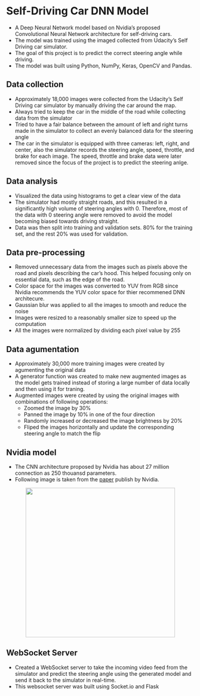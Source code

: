 # Self-Driving Car DNN Model
 - A Deep Neural Network model based on Nvidia’s proposed Convolutional Neural Network architecture for self-driving cars.
 - The model was trained using the imaged collected from Udacity’s Self Driving car simulator.
 - The goal of this project is to predict the correct steering angle while driving.
 - The model was built using Python, NumPy, Keras, OpenCV and Pandas.
 
## Data collection
 - Approximately 18,000 images were collected from the Udacity’s Self Driving car simulator by manually driving the car around the map.
 - Always tried to keep the car in the middle of the road while collecting data from the simulator
 - Tried to have a fair balance between the amount of left and right turns made in the simulator to collect an evenly balanced data for the steering angle
 - The car in the simulator is equipped with three cameras: left, right, and center, also the simulator records the steering angle, speed, throttle, and brake for each image. 
 The speed, throttle and brake data were later removed since the focus of the project is to predict the steering anlge.

## Data analysis
 - Visualized the data using histograms to get a clear view of the data
 - The simulator had mostly straight roads, and this resulted in a significantly high volume of steering angles with 0. Therefore, most of the data with 0 steering angle were removed to avoid the model becoming biased towards driving straight.
 - Data was then split into training and validation sets. 80% for the training set, and the rest 20% was used for validation.

## Data pre-processing
 - Removed unnecessary data from the images such as pixels above the road and pixels describing the car’s hood. This helped focusing only on essential data, such as the edge of the road.
 - Color space for the images was converted to YUV from RGB since Nvidia recommends the YUV color space for thier recommened DNN architecure.
 - Gaussian blur was applied to all the images to smooth and reduce the noise
 - Images were resized to a reasonably smaller size to speed up the computation
 - All the images were normalized by dividing each pixel value by 255

## Data agumentation
 - Approximately 30,000 more training images were created by agumenting the original data
 - A generator function was created to make new augmented images as the model gets trained instead of storing a large number of data locally and then using it for traning.
 - Augmented images were created by using the original images with combinations of following operations:
    - Zoomed the image by 30%
    - Panned the image by 10% in one of the four direction
    - Randomly increased or decreased the image brightness by 20%
    - Fliped the images horizontally and update the corresponding steering angle to match the flip

## Nvidia model
- The CNN architecture proposed by Nvidia has about 27 million connection as 250 thouansd parameters.
- Following image is taken from the [paper](https://developer.nvidia.com/blog/deep-learning-self-driving-cars/) publish by Nvidia.
<p align="center">
  <img src="https://developer.nvidia.com/blog/parallelforall/wp-content/uploads/2016/08/cnn-architecture-624x890.png" width="400">
</p>

## WebSocket Server
 - Created a WebSocket server to take the incoming video feed from the simulator and predict the steering angle using the generated model and send it back to the simulator in real-time.
 - This websocket server was built using Socket.io and Flask
